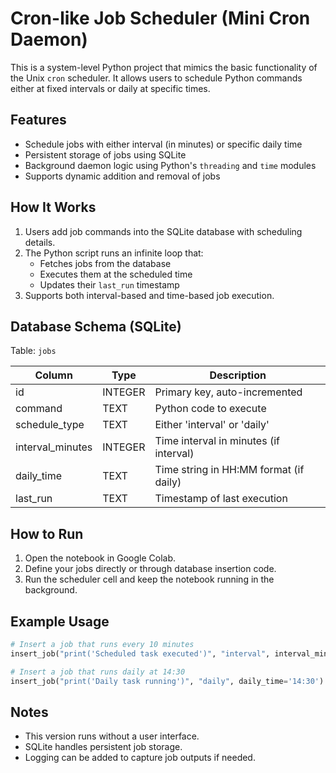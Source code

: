 # Cron-like Job Scheduler (Mini Cron Daemon)

This is a system-level Python project that mimics the basic functionality of the Unix `cron` scheduler. It allows users to schedule Python commands either at fixed intervals or daily at specific times.

## Features

- Schedule jobs with either interval (in minutes) or specific daily time
- Persistent storage of jobs using SQLite
- Background daemon logic using Python's `threading` and `time` modules
- Supports dynamic addition and removal of jobs

## How It Works

1. Users add job commands into the SQLite database with scheduling details.
2. The Python script runs an infinite loop that:
   - Fetches jobs from the database
   - Executes them at the scheduled time
   - Updates their `last_run` timestamp
3. Supports both interval-based and time-based job execution.

## Database Schema (SQLite)

Table: `jobs`

| Column         | Type     | Description                             |
|----------------|----------|-----------------------------------------|
| id             | INTEGER  | Primary key, auto-incremented           |
| command        | TEXT     | Python code to execute                  |
| schedule_type  | TEXT     | Either 'interval' or 'daily'           |
| interval_minutes | INTEGER | Time interval in minutes (if interval)  |
| daily_time     | TEXT     | Time string in HH:MM format (if daily)  |
| last_run       | TEXT     | Timestamp of last execution             |

## How to Run

1. Open the notebook in Google Colab.
2. Define your jobs directly or through database insertion code.
3. Run the scheduler cell and keep the notebook running in the background.

## Example Usage

```python
# Insert a job that runs every 10 minutes
insert_job("print('Scheduled task executed')", "interval", interval_minutes=10)

# Insert a job that runs daily at 14:30
insert_job("print('Daily task running')", "daily", daily_time='14:30')
```

## Notes

- This version runs without a user interface.
- SQLite handles persistent job storage.
- Logging can be added to capture job outputs if needed.

